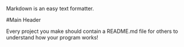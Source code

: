 Markdown is an easy text formatter. 

#Main Header

Every project you make should contain a README.md file for others to understand how your program works!

